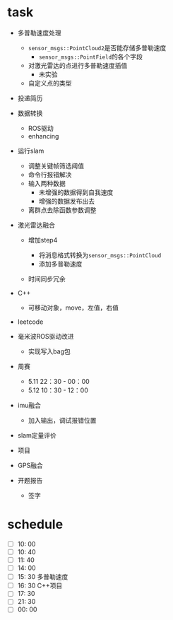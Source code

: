 # task

- 多普勒速度处理
  - `sensor_msgs::PointCloud2`是否能存储多普勒速度
    - `sensor_msgs::PointField`的各个字段
  - 对激光雷达的点进行多普勒速度插值
    - 未实验
  - 自定义点的类型
- 投递简历
- 数据转换
  - ROS驱动
  - enhancing

- 运行slam
  - 调整关键帧筛选阈值
  - 命令行报错解决
  - 输入两种数据
    - 未增强的数据得到自我速度
    - 增强的数据发布出去
  - 离群点去除函数参数调整
- 激光雷达融合
  - 增加step4
    - 将消息格式转换为`sensor_msgs::PointCloud`
    - 添加多普勒速度

  - 时间同步冗余
- C++
  - 可移动对象，move，左值，右值
- leetcode
- 毫米波ROS驱动改进
  - 实现写入bag包
- 周赛
  - 5.11 22：30 - 00：00 
  - 5.12 10：30 - 12：00
- imu融合
  - 加入输出，调试报错位置
- slam定量评价
- 项目
- GPS融合
- 开题报告
  - 签字

# schedule

- [ ] 10: 00  
- [ ] 10: 40  
- [ ] 11: 40  
- [ ] 14: 00 
- [ ] 15: 30 多普勒速度 
- [ ] 16: 30 C++项目
- [ ] 17: 30 
- [ ] 21: 30
- [ ] 00: 00 
